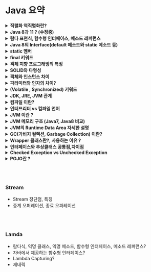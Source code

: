 # Java 요약

<details>
<summary><b>직렬화 역직렬화란?</b></summary>
<div markdown="1">

* 직렬화와 역직렬화는 자바 시스템 내부에서 사용되는 객체 또는 데이터를 외부의 자바 시스템에서도 사용할 수 있도록 
* 바이트(byte) 형태로 데이터 변환하는 작업을 의미한다.
* 직렬화란 객체를 직렬화하여 전송 가능한 형태로 만드는 것
* 반대로 역직렬화란 데이터를 읽어 객체의 형태로 만드는 것을 의미한다.

</div>
</details>


<details>
<summary><b>Java 8과 11 ? (수정중)</b></summary>
<div markdown="1">

* 둘다 LTS 버전임
* Java 8
    * Metaspace란 ?
        * JDK 8부터 Heap영역의 Permanent Generation 영역이 제거되었다.
        * 대신 Native Memory 영역에 Metaspace 영역이 추가되었다.
        * Perm은 JVM에 의해 크기가 강제되던 영역이다.
        * Metaspace는 Native memory 영역으로, OS가 자동으로 크기를 조절한다.
        * 옵션으로 Metaspace의 크기를 줄일 수도 있다.
        * 그 결과 기존과 비교해 큰 메모리 영역을 사용할 수 있게 되었다.
        * Perm 영역 크기로 인한 java.lang.OutOfMemoryError(`OOM`)은 더이상 마주칠 일이 없어짐
    * 람다 표현식 지원
        * 람다식 : 메소드를 하나의 식으로 표현한 것
        * 식별자 없이 실행할 수 있는 함수 표현식을 의미 = 익명 함수
* Java 11
    * String 관련 문자열이 좀 더 추가됨
    * 람다식의 파라미터에 var 변수를 사용할 수 있음 -> var 변수에 어노테이션을 붙일 수 있음

</div>
</details>


<details>
<summary><b>람다 표현식, 함수형 인터페이스, 메소드 레퍼런스</b></summary>
<div markdown="1">

* 람다 표현식(Lambda Expression)이란 메소드를 하나의 식으로 표현한 것
* 식별자 없이 실행할 수 있는 함수 표현식을 의미 = **익명 메소드(anonymous function)**
* 메소드를 사용하려면 클래스에 대한 인스턴스를 생성하여 내부의 메소드를 호출해야 하지만,
* 람다식을 이용하면 그렇지 않아도 메소드를 사용할 수 있음
* 기존의 불필요한 코드를 줄여주고, 작성된 코드의 가독성을 높이는 데 그 목적이 있음
* 람다 표현식은 **함수형 인터페이스(functional interface)** 에서만 가능

<br>

* 함수형 인터페이스(functional interface) : 추상메소드가 하나만 존재하는 인터페이스
* 추상메소드가 2개이상 이라면 람다식에 어떤 메소드가 들어갈지 알 수 없기 때문
* Functional Interface는 보통 직접 정의하지 않고 `java.util.function` 패키지에 정의되어 있는 Functional Interface를 사용한다.
* 기본형 함수형 인터페이스
    | **FuntionalInterface** | **method**        | **설명**                 |
    | ---------------------- | ----------------- | ------------------------ |
    | java.lang.Runnalbe     | void run()        | 매개변수, 반환 모두 없음 |
    | Supplier<T>            | T get()           | 매개변수 없음, 반환 T    |
    | Comsumer<T>            | void accept(T t)  | 매개변수 T, 반환 없음    |
    | Function<T, R>         | R apply(T t)      | 매개변수 T, 반환 R       |
    | Predicate<T>           | boolean test(T t) | 매개변수 T, 반환 boolean |

* 매개변수가 2개인 함수형 인터페이스
    | **FuntionalInterface** | **method**             | **설명**                   |
    | ---------------------- | ---------------------- | -------------------------- |
    | BiComsumer<T, U>       | void accept(T t, U u)  | 매개변수 2개, 반환 없음    |
    | BiPredicate<T, U>      | boolean test(T t, U u) | 매개변수 2개, 반환 boolean |
    | BiFunction<T, U, R>    | R apply(T t, U u)      | 매개변수 2개, 반환 R       |

* 입력과 반환이 동일한 함수형 인터페이스
    | **FuntionalInterface** | **method**        | **설명**                               |
    | ---------------------- | ----------------- | -------------------------------------- |
    | UnaryOperation<T>      | T apply(T t)      | 매개변수 1개로 반환타입과 동일         |
    | BinaryOperation<T>     | T apply(T t, T t) | 매개변수 2개, 매개변수와 반환유형 동일 |

<br>

* 메소드 레퍼런스
    * **람다 표현식에서 입력되는 값을 변경없이 바로 사용하는 경우 사용가능**
    * 입력값을 변경하지 말라는 표현방법 이기도 함
    * 변경의 여지를 없앨 수 있으므로 안정적이라고 볼 수 있음

</div>
</details>



<details>
<summary><b>Java 8의 Interface(default 메소드와 static 메소드 등)</b></summary>
<div markdown="1">

* Interface는 클래스와 달리 다중상속이 가능하다.
* 인터페이스 간의 상속 관계는 extends 키워드를 사용
* 클래스에서 인터페이스를 구현하려면 implements 키워드를 사용
* Java8 부터 default 메소드와 static 메소드를 구현할 수 있음
    * default 메소드
        * 인터페이스에서 이미 구현되어 있어 클래스에서 재정의하지 않아도 됨
        * 재정의를 할 수도 있음
    * static 메소드
        * 인스턴스 생성과 상관없이 인터페이스 타입으로 바로 호출가능한 메소드

</div>
</details>


<details>
<summary><b>static 멤버</b></summary>
<div markdown="1">

* 메소드 영역에 저장된다. -> GC가 관여하지 못함
* 프로그램의 시작과 동시에 할당되고 프로그램이 종료되어야 메모리에서 소멸된다.
* 정적 멤버
    * 정적 필드
    * 정적 메소드
        * 정적 메소드는 클래스가 메모리에 올라갈 때 정적 메소드가 자동적으로 생성
        * 정적 메소드는 인스턴스를 생성하지 않아도 호출을 할 수 있음
    * 정적 클래스
        * 외부 클래스는 정적 클래스로 만들 수 없지만 내부 클래스는 정적으로 만들 수 있음
        * 정적 내부 클래스는 외부 클래스의 비정적 멤버에 액세스 할 수 없음
        * 정적 내부 클래스는 해당 내부 클래스 멤버 변수에 액세스하기 위해 외부 클래스 참조가 필요하지 않음
        * 정적 클래스는 인스턴스화 될 수 없음. 따라서 해당 정적 내부 클래스의 메서드는 클래스 이름으로 직접 액세스 할 수 있음

</div>
</details>


<details>
<summary><b>final 키워드</b></summary>
<div markdown="1">

* 필드에 final을 사용하면 해당 필드 변경불가
* 메서드에 final을 사용하면 상속받은 클래스에서 부모의 final 메서드를 재정의 할 수 없음
* final Company company = new Company();
    * company = new Company(); : 객체를 한번 생성했다면 재생성 불가능
    * company.setName("Jerry"); : 클래스의 필드는 변경가능
* 클래스에 final을 사용하게되면, 그 final 클래스를 다른 클래스가 상속할 수 없다.

</div>
</details>


<details>
<summary><b>객체 지향 프로그래밍의 특징</b></summary>
<div markdown="1">

1. 추상화(abstraction)
2. 캡슐화(encapsulation)
3. 상속성(inheritance)
4. 다형성(polymorphism) : 여러 형태를 받아들일 수 있는 성질

</div>
</details>


<details>
<summary><b>SOLID와 다형성</b></summary>
<div markdown="1">

1. SRP : 단일 책임 원칙
2. OCP : 개방-폐쇄 원칙 
    * 확장에는 open , 변경에는 closed
3. LSP : 리스코프 치환 원칙
    * 다형성에서 하위 클래스는 인터페이스 규약을 지켜야 한다
    * ex) 자동차의 엑셀을 뒤로가도록 구현하면 안된다 -> LSP위반
4. ISP : 인터페이스 분리 원칙
    * 범용 인터페이스 하나보다 특정 클라이언트를 위한 인터페이스 여러개가 더 낫다.
    * ex) 자동차인터페이스 -> 운전 인터페이스, 정비 인터페이스로 세분화
5. DIP : 의존관계 역전 원칙
    * 왜 역전일까?
    * 추상화에 의존해야지, 구체화에 의존하면 안된다.
    * 인터페이스와 그것을 구현한 구현클래스가 있다면, 다른 클래스에서는 구현클래스가 아니라 인터페이스에 의존해야 한다.

</div>
</details>


<details>
<summary><b>객체와 인스턴스 차이</b></summary>
<div markdown="1">

* 클래스의 타입으로 선언된 것을 객체
* 메모리에 할당되어 실제로 사용되면 인스턴스
* 객체는 클래스의 인스턴스로 불림

~~~java
public static void main(String[] args) {
    Animal cat, dog; // '객체'

    // 인스턴스화
    cat = new Animal(); // cat은 Animal 클래스의 '인스턴스'(객체를 메모리에 할당)
    dog = new Animal(); // dog은 Animal 클래스의 '인스턴스'(객체를 메모리에 할당)
}
~~~

</div>
</details>


<details>
<summary><b>파라미터와 인자의 차이?</b></summary>
<div markdown="1">

* 매개변수(parameter)는 메소드를 정의할때 사용되는 변수
* 인자(Argument)는 메소드가 호출될때 넘기는 실제 값

</div>
</details>


<details>
<summary><b>(Volatile , Synchronized) 키워드</b></summary>
<div markdown="1">

* Java의 synchronized 키워드는 Thread 사이의 동기화 문제를 해결해주는 기법중 하나
* synchronized 키워드는 각 일반 Instance안에 존재하는 Monitor를 이용하여 Thread 사이의 동기화를 수행
* synchronized는 특정 Thead가 해당 블럭 전체를 lock하기 때문에 자원 낭비가 심함
* NonBlocking하면서 동기화 문제를 해결하기 위한 방법으로 Atomic이 있음.

<br>

* 멀티쓰레드환경, 멀티코어 환경에서는 각 CPU는 메인 메모리에서 변수값을 참조하는게 아니라 각 CPU의 캐시 영역에서 메모리를 참조
* volatile keyword는 Java 변수를 Main Memory에 저장하겠다라는 것을 명시하는 것
* 매번 변수의 값을 Read, Write할 때마다 CPU cache가 아닌 Main Memory에서 읽거나 작성하는것
* Multi Thread환경에서 Thread가 변수 값을 읽어올 때 각각의 CPU Cache에 저장된 값이 다르기 때문에 변수 값 불일치 문제가 발생하기 때문
    ![](https://nesoy.github.io/assets/posts/20180609/2.png)
* volatile 키워드를 추가하게 되면 Main Memory에 저장하고 읽어오기 때문에 변수 값 불일치 문제를 해결할 수 있음
    ~~~java
    public class SharedObject {
        public volatile int counter = 0;
    }
    ~~~
* 언제(When) volatile이 적합?
    * Multi Thread 환경에서 하나의 Thread만 read & write하고 나머지 Thread가 read하는 상황에서 가장 최신의 값을 보장함

<br>

* NonBlocking하면서 동기화 문제를 해결하기 위한 방법이 Atomic.
* Atomic의 동작 핵심원리는 바로 CAS알고리즘
* Volatile 에서 설명했듯이, 메인메모리에 저장된 값과 CPU캐시에 저장된 값이 다른 경우가 있을 수 있음 (가시성문제)
* 이럴때 사용하는 것이 **CAS알고리즘**임
    * 현재 쓰레드에 저장된 값과 메인메모리에 저장된 값을 비교
    * 일치하는경우 새로운 값으로 교체되고 , 일치하지않는다면 실패하고 재시도

<br>

* Volatile 키워드가 있는데 Atomic 키워드를 사용하는 이유 ?
    * volatile 키워드는 오직 한개의 쓰레드에서 쓰기작업을할때, 그리고 다른 쓰레드는 읽기작업만을 할때 안정성을 보장
    * 하지만 AtomicInteger는 여러 쓰레드에서 읽기/쓰기작업을 병행할 수 있음.
    * 그래서 CAS 알고리즘을 사용하여 2중 안전을 기하는 방법을 사용하는 것임

</div>
</details>


<details>
<summary><b>JDK, JRE, JVM 관계</b></summary>
<div markdown="1">

* JDK, JRE, JVM
    ![](https://img1.daumcdn.net/thumb/R1280x0/?scode=mtistory2&fname=https%3A%2F%2Fblog.kakaocdn.net%2Fdn%2Fc00klf%2FbtqAjMzLyF2%2F6sU1VGp5vqAYIPLsXpakpK%2Fimg.png)
* JDK > JRE > JVM
* JDK = JRE + Development Tools
* JRE = JVM + Library Classes

</div>
</details>


<details>
<summary><b>컴파일 이란?</b></summary>
<div markdown="1">

~~~
컴파일은 인간이 이해할 수 있는 언어로 작성된 소스 코드(고수준 언어 : C, C++, Java 등)를
CPU가 이해할 수 있는 언어(저수준 언어 : 기계어)로 번역(변환)하는 작업
~~~

![](https://img1.daumcdn.net/thumb/R1280x0/?scode=mtistory2&fname=https%3A%2F%2Fblog.kakaocdn.net%2Fdn%2FGb9WO%2FbtrdpL4fvcQ%2Fspc9IYinoZhgHRmJ0l0kjK%2Fimg.png)

</div>
</details>


<details>
<summary><b>인터프리터 vs 컴파일 언어</b></summary>
<div markdown="1">

* 인터프리터 언어
    * 기계어로 변환하는 과정없이 한줄 한줄 해석하여 바로 명령어를 실행하는 언어
    * R, Python, Ruby와 같은 언어
* 컴파일 언어
    * 소스코드를 모두 기계어로 변환한 후에 JVM 같은 가상 머신에서 기계어 코드를 실행
    * 기계어로 번역하는 빌드 과정에서는 인터프리터 언어에 비해 시간이 소요
    * 하지만 런타임 상황에서는 이미 기계어로 모든 소스코드가 변환되어 있기 때문에 빠르게 실행
* java는 컴파일 언어이다.

</div>
</details>


<details>
<summary><b>JVM 이란 ?</b></summary>
<div markdown="1">

* JVM (자바 가상 머신)
* java 코드는 컴파일러를 거쳐 바이트코드(.class)로 변환이 됨
* 바이트코드는 기계어가 아니기 때문에 OS에서 바로 실행될 수 없음
* JVM은 이러한 자바 바이트코드를 OS에 따라 해석해주는 역할을 함
* 자바 프로그램이 어느 기기, 어느 운영체제 상에서도 실행될 수 있게 만들어 주는것임 => WORA(Write once run anyway)
* 자바 프로그램의 메모리를 효율적으로 관리&최적화 해줌

* 메타 데이터란? 
    * 클래스의 이름, 생성자 정보, 필드 정보, 메소드 정보, bytecode, exception table, Annotation 등
    * JVM이 해당 class에 대해서 알아야 하는 모든 정보
* Runtime Constant Pool 영역이란 ?
    * 클래스/인터페이스의 메소드, 필드, 문자열 상수등의 레퍼런스(가상주소) 가 저장됨
    * 이들의 물리적인 메모리 위치를 참조할 경우에 사용

</div>
</details>


<details>
<summary><b>JVM 메모리 구조 (Java7, Java8 비교) </b></summary>
<div markdown="1">

* 전체적인 JVM 메모리 구조와 동작방식에 대한 그림
    ![](https://velog.velcdn.com/images/hosunghan0821/post/aea3b9ab-e226-4744-833d-da1f41b2dbf2/image.png)

* JVM의 Runtime Data Area 메모리 구조(`Java 7`)
    * Java 7에서의 Runtime Data Area는 크게 **Heap, PermGen, Native Memory** 3가지 영역이 존재한다.
    * **PermGen(Permanent Generation)영역**은 위 그림의 **Method 영역**에 해당한다.
    * 위 그림의 Stack, PC Resister, Native Method Stack 영역은 **Native Memory 영역** 해당한다.
    * 위의 내용(Java 7)에 대한 자세한 메모리 구조는 아래의 그림에서 확인할 수 있다.
    ![](https://img1.daumcdn.net/thumb/R1280x0/?scode=mtistory2&fname=https%3A%2F%2Fblog.kakaocdn.net%2Fdn%2FIg9mc%2FbtrAxkQGskP%2FbRhmyeWLZAfqo25b17QRC1%2Fimg.png)

* Java 8 부터는 PermGen영역이 Metaspace로 완전히 대체되었다.
    * Java 8 부터는 Java 7의 PermGen(Method 영역)이 Metaspace로 대체되었으며 Native Memory영역에 속한다.
    * PermGen 영역은 JVM에 의해 크기가 강제되던 영역이다.
    * PermGen 영역 크기로 인해 java.lang.OutOfMemoryError(`OOM`)가 발생한다는 단점이 있었음
    * Java8부터는 PermGen의 메모리 할당방식을 바꾸어 Metaspace이라는 영역으로 대체했다. 
    * Metaspace는 Native memory 영역으로, OS가 자동으로 크기를 조절하여 공간을 확보한다.
    * 따라서 OOM 발생확률을 줄일 수 있었다. Java 8에서 바뀐 Memory 구조는 아래와 같다.
    ![](https://img1.daumcdn.net/thumb/R1280x0/?scode=mtistory2&fname=https%3A%2F%2Fblog.kakaocdn.net%2Fdn%2FcQbwRJ%2FbtrAzvcY2AP%2FAruhfLyp48u0JktHxhUnzK%2Fimg.png)

* Java7, Java8 의 간단한 JVM 메모리 구조
    * C Heap = Native Stack(=Native Method Stack)
    * Thread Stack = Stack 영역
    * Java 7의 JVM
    ![](https://becomeweasel.me/static/51f2865401bf42f831eebc6e076cd1cf/6c2f2/jvm7.png)
    * Java 8의 JVM
    ![](https://becomeweasel.me/static/bb5245914008655bff34d9e7e26c4ef6/c8e86/jvm8.png)

</div>
</details>


<details>
<summary><b>JVM의 Runtime Data Area 자세한 설명</b></summary>
<div markdown="1">

* Java7의 JVM 구조
    ![](https://img1.daumcdn.net/thumb/R1280x0/?scode=mtistory2&fname=https%3A%2F%2Fblog.kakaocdn.net%2Fdn%2FIg9mc%2FbtrAxkQGskP%2FbRhmyeWLZAfqo25b17QRC1%2Fimg.png)

* Java8의 JVM 구조
    ![](https://img1.daumcdn.net/thumb/R1280x0/?scode=mtistory2&fname=https%3A%2F%2Fblog.kakaocdn.net%2Fdn%2FcQbwRJ%2FbtrAzvcY2AP%2FAruhfLyp48u0JktHxhUnzK%2Fimg.png)

1. Method area
~~~
모든 쓰레드가 공유하는 메모리 영역입니다. 
메소드 영역은 클래스, 인터페이스, 메소드, 필드, Static 변수 등의 바이트 코드를 보관합니다.
~~~

2. Heap area
~~~
모든 쓰레드가 공유하며, new 키워드로 생성된 객체와 배열이 생성되는 영역입니다. 
또한, 메소드 영역에 로드된 클래스만 생성이 가능하고 
Garbage Collector가 참조되지 않는 메모리를 확인하고 제거하는 영역입니다.
~~~

3. Stack area
~~~
메서드 호출 시마다 각각의 스택 프레임(그 메서드만을 위한 공간)이 생성합니다. 
그리고 메서드 안에서 사용되는 값들을 저장하고, 
호출된 메서드의 매개변수, 지역변수, 리턴 값 및 연산 시 일어나는 값들을 임시로 저장합니다. 
마지막으로, 메서드 수행이 끝나면 프레임별로 삭제합니다.
~~~

4. PC Register
~~~
쓰레드가 시작될 때 생성되며, 생성될 때마다 생성되는 공간으로 쓰레드마다 하나씩 존재합니다. 
쓰레드가 어떤 부분을 무슨 명령으로 실행해야할 지에 대한 기록을 하는 부분으로 
현재 수행중인 JVM 명령의 주소를 갖습니다.
~~~

5. Native method stack
~~~
자바 외 언어로 작성된 네이티브 코드를 위한 메모리 영역입니다.
~~~

</div>
</details>


<details>
<summary><b>GC(가비지 컬렉션, Garbage Collection) 이란?</b></summary>
<div markdown="1">

* [참고1](https://llnote.tistory.com/709), [참고2](https://d2.naver.com/helloworld/1329), [참고3](https://mirinae312.github.io/develop/2018/06/04/jvm_gc.html)
* stop-the-world란, GC을 실행하기 위해 JVM이 애플리케이션 실행을 멈추는 것
* stop-the-world가 발생하면 GC를 실행하는 쓰레드를 제외한 나머지 쓰레드는 모두 작업을 멈추고 GC작업 완료후 다시 시작
* 가비지 컬렉터의 전제조건
    * 대부분의 객체는 금방 접근 불가능 상태(unreachable)가 된다.
    * 오래된 객체에서 젊은 객체로의 참조는 아주 적게 존재한다.

* 아직 정리 안됨 [참고](https://code-factory.tistory.com/48)

</div>
</details>


<details>
<summary><b>Wrapper 클래스란?, 사용하는 이유 ?</b></summary>
<div markdown="1">

* 기본 타입의 데이터를 객체로 바꿀필요가 있을때 Wrapper 클래스를 사용
* 기본타입(primitive type)을 참조타입(reference type)으로 만드는것을 박싱, 반대를 언박싱 이라고 함
* 사용하는 이유
    1. 기본 데이터 타입을 Object로 변환할 수 있다.
    2. java.util 패키지의 클래스는 객체만 처리하므로 Wrapper class는 이 경우에도 도움이 된다.
    3. ArrayList 등과 같은 Collection Framework의 데이터 구조는 기본 타입이 아닌 객체만 저장하게 되고, Wrapper class를 사용하여 자동박싱/언박싱이 일어난다.
    4. 멀티스레딩에서 동기화를 지원하려면 객체가 필요하다.

</div>
</details>


<details>
<summary><b>인터페이스와 추상클래스 공통점,차이점</b></summary>
<div markdown="1">

* 공통점 : 상속(extends)받거나, 구현(implements)하는 Class가 Abstract Method를 구현하도록 강제하는 공통점을 가지고 있다.
* 차이점
    * Interface는 부모, 자식 관계인 상속 관계에 얽메이지 않고, 공통 기능이 필요 할때 (다형성과 관련)
    * Abstract Class는 상속 관계에서 부모 Class(여기서는 Abstract Class)를 상속받는 자식 Class들 간에 공통 기능을 각각 구현(상속과 관련)

</div>
</details>


<details>
<summary><b>Checked Exception vs Unchecked Exception</b></summary>
<div markdown="1">

* Checked Exception은 컴파일 단계에서 발생하는 Exception으로 반드시 예외처리를 해야함 (try/catch)
* UnChecked Exception은 런타임 단계에서 발생하는 Exception으로 예외처리를 강제하지 않음 (논리오류 포함)

</div>
</details>


<details>
<summary><b>POJO란 ?</b></summary>
<div markdown="1">

* POJO(Plain Old Java Object) 란?
* 객체지향적인 원리에 충실하면서, 환경과 기술에 종속되지 않고 필요에 따라 재활용될 수 있는 방식으로 설계된 오브젝트

</div>
</details>

<br><br>

### Stream
* Stream 장단점, 특징
* 중계 오퍼레이션, 종료 오퍼레이션



<br><br>

### Lamda
* 람다식, 익명 클래스, 익명 메소드, 함수형 인터페이스, 메소드 레퍼런스?
* 자바에서 제공하는 함수형 인터페이스?
* Lambda Capturing?
* 제네릭
